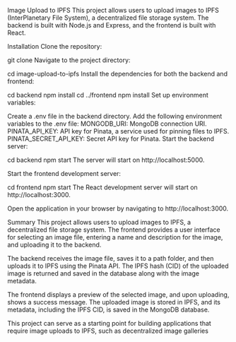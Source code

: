 Image Upload to IPFS
This project allows users to upload images to IPFS (InterPlanetary File System), a decentralized file storage system. The backend is built with Node.js and Express, and the frontend is built with React.

Installation
Clone the repository:


git clone <repository-url>
Navigate to the project directory:

cd image-upload-to-ipfs
Install the dependencies for both the backend and frontend:

cd backend
npm install
cd ../frontend
npm install
Set up environment variables:

Create a .env file in the backend directory.
Add the following environment variables to the .env file:
MONGODB_URI: MongoDB connection URI.
PINATA_API_KEY: API key for Pinata, a service used for pinning files to IPFS.
PINATA_SECRET_API_KEY: Secret API key for Pinata.
Start the backend server:

cd backend
npm start
The server will start on http://localhost:5000.

Start the frontend development server:

cd frontend
npm start
The React development server will start on http://localhost:3000.

Open the application in your browser by navigating to http://localhost:3000.

Summary
This project allows users to upload images to IPFS, a decentralized file storage system. The frontend provides a user interface for selecting an image file, entering a name and description for the image, and uploading it to the backend.

The backend receives the image file, saves it to a path folder, and then uploads it to IPFS using the Pinata API. The IPFS hash (CID) of the uploaded image is returned and saved in the database along with the image metadata.

The frontend displays a preview of the selected image, and upon uploading, shows a success message. The uploaded image is stored in IPFS, and its metadata, including the IPFS CID, is saved in the MongoDB database.

This project can serve as a starting point for building applications that require image uploads to IPFS, such as decentralized image galleries 




